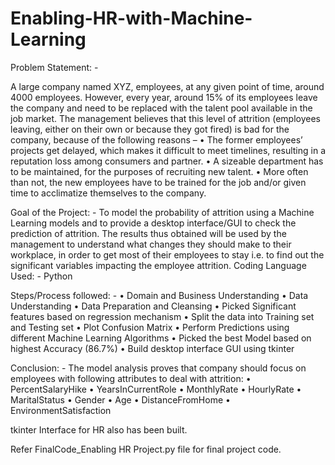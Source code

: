 # Enabling-HR-with-Machine-Learning


Problem Statement: -

A large company named XYZ, employees, at any given point of time, around 4000 employees. However, every year, around 15% of its employees leave the company and need to be replaced with the talent pool available in the job market. The management believes that this level of attrition (employees leaving, either on their own or because they got fired) is bad for the company, because of the following reasons –
•	The former employees’ projects get delayed, which makes it difficult to meet timelines, resulting in a reputation loss among consumers and partner.
•	A sizeable department has to be maintained, for the purposes of recruiting new talent.
•	More often than not, the new employees have to be trained for the job and/or given time to acclimatize themselves to the company.

Goal of the Project: -
To model the probability of attrition using a Machine Learning models and to provide a desktop interface/GUI to check the prediction of attrition. The results thus obtained will be used by the management to understand what changes they should make to their workplace, in order to get most of their employees to stay i.e. to find out the significant variables impacting the employee attrition.
Coding Language Used: -	Python

Steps/Process followed: -
•	Domain and Business Understanding
•	Data Understanding
•	Data Preparation and Cleansing
•	Picked Significant features based on regression mechanism
•	Split the data into Training set and Testing set
•	Plot Confusion Matrix
•	Perform Predictions using different Machine Learning Algorithms
•	Picked the best Model based on highest Accuracy (86.7%)
•	Build desktop interface GUI using tkinter

Conclusion: -
The model analysis proves that company should focus on employees with following attributes to deal with attrition:
•	PercentSalaryHike
•	YearsInCurrentRole
•	MonthlyRate
•	HourlyRate
•	MaritalStatus
•	Gender
•	Age
•	DistanceFromHome
•	EnvironmentSatisfaction

tkinter Interface for HR also has been built.
  
Refer FinalCode_Enabling HR Project.py file for final project code.

